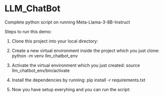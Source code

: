 # LLM_ChatBot
Complete python script on running Meta-Llama-3-8B-Instruct

Steps to run this demo:
1) Clone this project into your local directory:
   
2) Create a new virtual environment inside the project which you just clone: python -m venv llm_chatbot_env
3) Activate the virtual environment which you just created: source llm_chatbot_env/bin/activate
4) Install the dependencies by running: pip install -r requirements.txt
5) Now you have setup everyhing and you can run the script:
   
